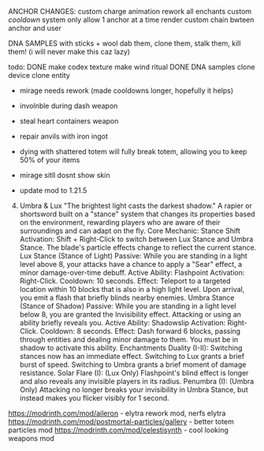 
ANCHOR CHANGES:
custom charge animation
rework all enchants
custom *cooldown* system only allow 1 anchor at a time
render custom chain bwteen anchor and user


DNA SAMPLES with sticks + wool dab them, clone them, stalk them, kill them! (i will never make this caz lazy)



todo:
DONE make codex texture
make wind ritual
DONE DNA samples
clone device
clone entity

 
- mirage needs rework (made cooldowns  longer, hopefully it helps)
- involnble during dash  weapon
- steal heart containers weapon

- repair anvils with iron ingot

- dying with shattered totem will fully break totem, allowing you to keep 50% of your items

- mirage sitll dosnt show skin
- update  mod to 1.21.5

4. Umbra & Lux
   "The brightest light casts the darkest shadow."
   A rapier or shortsword built on a "stance" system that changes its properties based on the environment, rewarding players who are aware of their surroundings and can adapt on the fly.
   Core Mechanic: Stance Shift
   Activation: Shift + Right-Click to switch between Lux Stance and Umbra Stance. The blade's particle effects change to reflect the current stance.
   Lux Stance (Stance of Light)
   Passive: While you are standing in a light level above 8, your attacks have a chance to apply a "Sear" effect, a minor damage-over-time debuff.
   Active Ability: Flashpoint
   Activation: Right-Click.
   Cooldown: 10 seconds.
   Effect: Teleport to a targeted location within 10 blocks that is also in a high light level. Upon arrival, you emit a flash that briefly blinds nearby enemies.
   Umbra Stance (Stance of Shadow)
   Passive: While you are standing in a light level below 8, you are granted the Invisibility effect. Attacking or using an ability briefly reveals you.
   Active Ability: Shadowslip
   Activation: Right-Click.
   Cooldown: 8 seconds.
   Effect: Dash forward 6 blocks, passing through entities and dealing minor damage to them. You must be in shadow to activate this ability.
   Enchantments
   Duality (I-II): Switching stances now has an immediate effect. Switching to Lux grants a brief burst of speed. Switching to Umbra grants a brief moment of damage resistance.
   Solar Flare (I): (Lux Only) Flashpoint's blind effect is longer and also reveals any invisible players in its radius.
   Penumbra (I): (Umbra Only) Attacking no longer breaks your invisibility in Umbra Stance, but instead makes you flicker visibly for 1 second.


https://modrinth.com/mod/aileron - elytra rework mod, nerfs elytra
https://modrinth.com/mod/postmortal-particles/gallery - better totem particles mod
https://modrinth.com/mod/celestisynth - cool looking weapons mod

